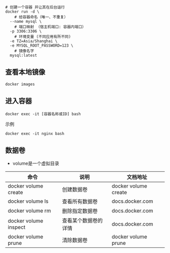 ```shell
# 创建一个容器 并让其在后台运行
docker run -d \
    # 给容器命名（唯一、不重复） 
  --name mysql \
    # 端口映射 （宿主机端口: 容器内端口）
  -p 3306:3306 \
    # 环境变量 (不同应用有所不同)
  -e TZ=Asia/Shanghai \
  -e MYSQL_ROOT_PASSWORD=123 \
    # 镜像名字
  mysql:latest
```

## 查看本地镜像

```shell
docker images
```

## 进入容器

```shell
docker exec -it [容器名称或ID] bash
```
示例

```shell
docker exec -it nginx bash
```

##  数据卷

- volume是一个虚拟目录

|命令|说明|文档地址|
|---|---|---|
|docker volume create|创建数据卷|docker volume create|
|docker volume ls|查看所有数据卷|docs.docker.com|
|docker volume rm|删除指定数据卷|docs.docker.com|
|docker volume inspect|查看某个数据卷的详情|docs.docker.com|
|docker volume prune|清除数据卷|docker volume prune|